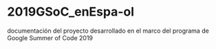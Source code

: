 # 2019GSoC_enEspa-ol
documentación del proyecto desarrollado en el marco del programa de Google Summer of Code 2019
